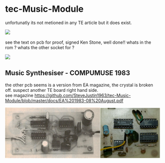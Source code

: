 # tec-Music-Module
unfortunatly its not metioned in any TE article but it does exist.

![](https://github.com/SteveJustin1963/tec-Music-Module/blob/master/pics/56997451_2328754837402760_8076912727156588544_n.jpg)

see the text on pcb for proof, signed Ken Stone, well done!!
whats in the rom ? whats the other socket for ?


![](https://github.com/SteveJustin1963/tec-Music-Module/blob/master/pics/60723986_2355547531390157_8583667062189064192_n.jpg)


## Music Synthesiser - COMPUMUSE 1983
the other pcb seems is a version from EA magazine, the crystal is broken off. suspect another TE board right hand side.  
see magazine https://github.com/SteveJustin1963/tec-Music-Module/blob/master/docs/EA%201983-08%20August.pdf




![](https://github.com/SteveJustin1963/tec-Music-Module/blob/master/pics/sbs-comp1.png)

